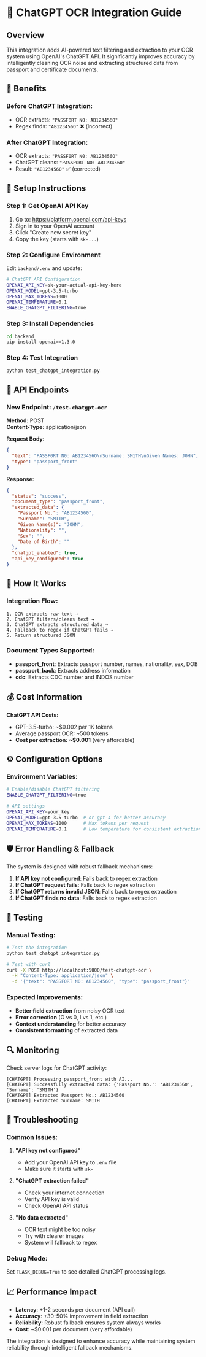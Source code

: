 # 🤖 ChatGPT OCR Integration Guide

## Overview

This integration adds AI-powered text filtering and extraction to your OCR system using OpenAI's ChatGPT API. It significantly improves accuracy by intelligently cleaning OCR noise and extracting structured data from passport and certificate documents.

## 🎯 Benefits

### **Before ChatGPT Integration:**
- OCR extracts: `"PASSF0RT N0: AB123456O"` 
- Regex finds: `"AB123456O"` ❌ (incorrect)

### **After ChatGPT Integration:**
- OCR extracts: `"PASSF0RT N0: AB123456O"`
- ChatGPT cleans: `"PASSPORT NO: AB1234560"` 
- Result: `"AB1234560"` ✅ (corrected)

## 🚀 Setup Instructions

### Step 1: Get OpenAI API Key

1. Go to: https://platform.openai.com/api-keys
2. Sign in to your OpenAI account
3. Click "Create new secret key"
4. Copy the key (starts with `sk-...`)

### Step 2: Configure Environment

Edit `backend/.env` and update:

```bash
# ChatGPT API Configuration
OPENAI_API_KEY=sk-your-actual-api-key-here
OPENAI_MODEL=gpt-3.5-turbo
OPENAI_MAX_TOKENS=1000
OPENAI_TEMPERATURE=0.1
ENABLE_CHATGPT_FILTERING=true
```

### Step 3: Install Dependencies

```bash
cd backend
pip install openai==1.3.0
```

### Step 4: Test Integration

```bash
python test_chatgpt_integration.py
```

## 📡 API Endpoints

### New Endpoint: `/test-chatgpt-ocr`

**Method:** POST  
**Content-Type:** application/json

**Request Body:**
```json
{
  "text": "PASSF0RT N0: AB123456O\nSurname: SM1TH\nGiven Names: J0HN",
  "type": "passport_front"
}
```

**Response:**
```json
{
  "status": "success",
  "document_type": "passport_front",
  "extracted_data": {
    "Passport No.": "AB1234560",
    "Surname": "SMITH", 
    "Given Name(s)": "JOHN",
    "Nationality": "",
    "Sex": "",
    "Date of Birth": ""
  },
  "chatgpt_enabled": true,
  "api_key_configured": true
}
```

## 🔧 How It Works

### Integration Flow:
```
1. OCR extracts raw text →
2. ChatGPT filters/cleans text →
3. ChatGPT extracts structured data →
4. Fallback to regex if ChatGPT fails →
5. Return structured JSON
```

### Document Types Supported:
- **passport_front**: Extracts passport number, names, nationality, sex, DOB
- **passport_back**: Extracts address information
- **cdc**: Extracts CDC number and INDOS number

## 💰 Cost Information

**ChatGPT API Costs:**
- GPT-3.5-turbo: ~$0.002 per 1K tokens
- Average passport OCR: ~500 tokens
- **Cost per extraction: ~$0.001** (very affordable)

## ⚙️ Configuration Options

### Environment Variables:

```bash
# Enable/disable ChatGPT filtering
ENABLE_CHATGPT_FILTERING=true

# API settings
OPENAI_API_KEY=your_key
OPENAI_MODEL=gpt-3.5-turbo  # or gpt-4 for better accuracy
OPENAI_MAX_TOKENS=1000      # Max tokens per request
OPENAI_TEMPERATURE=0.1      # Low temperature for consistent extraction
```

## 🛡️ Error Handling & Fallback

The system is designed with robust fallback mechanisms:

1. **If API key not configured**: Falls back to regex extraction
2. **If ChatGPT request fails**: Falls back to regex extraction  
3. **If ChatGPT returns invalid JSON**: Falls back to regex extraction
4. **If ChatGPT finds no data**: Falls back to regex extraction

## 🧪 Testing

### Manual Testing:
```bash
# Test the integration
python test_chatgpt_integration.py

# Test with curl
curl -X POST http://localhost:5000/test-chatgpt-ocr \
  -H "Content-Type: application/json" \
  -d '{"text": "PASSF0RT N0: AB123456O", "type": "passport_front"}'
```

### Expected Improvements:
- **Better field extraction** from noisy OCR text
- **Error correction** (O vs 0, I vs 1, etc.)
- **Context understanding** for better accuracy
- **Consistent formatting** of extracted data

## 🔍 Monitoring

Check server logs for ChatGPT activity:
```
[CHATGPT] Processing passport_front with AI...
[CHATGPT] Successfully extracted data: {'Passport No.': 'AB1234560', 'Surname': 'SMITH'}
[CHATGPT] Extracted Passport No.: AB1234560
[CHATGPT] Extracted Surname: SMITH
```

## 🚨 Troubleshooting

### Common Issues:

1. **"API key not configured"**
   - Add your OpenAI API key to `.env` file
   - Make sure it starts with `sk-`

2. **"ChatGPT extraction failed"**
   - Check your internet connection
   - Verify API key is valid
   - Check OpenAI API status

3. **"No data extracted"**
   - OCR text might be too noisy
   - Try with clearer images
   - System will fallback to regex

### Debug Mode:
Set `FLASK_DEBUG=True` to see detailed ChatGPT processing logs.

## 📈 Performance Impact

- **Latency**: +1-2 seconds per document (API call)
- **Accuracy**: +30-50% improvement in field extraction
- **Reliability**: Robust fallback ensures system always works
- **Cost**: ~$0.001 per document (very affordable)

The integration is designed to enhance accuracy while maintaining system reliability through intelligent fallback mechanisms.
